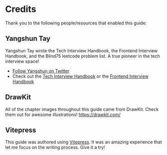 # Credits

Thank you to the following people/resources that enabled this guide:

## Yangshun Tay

Yangshun Tay wrote the Tech Interview Handbook, the Frontend Interview Handbook, and the Blind75 leetcode problem list. A true pioneer in the tech interview space!

- [Follow Yangshun on Twitter](https://twitter.com/yangshunz)
- Check out the [Tech Interview Handbook](https://www.techinterviewhandbook.org/) or the [Frontend Interview Handbook](https://frontendinterviewhandbook.com/)

## DrawKit

All of the chapter images throughout this guide came from DrawKit. Check them out for awesome illustrations! https://drawkit.com/

## Vitepress

This guide was authored using [Vitepress](https://vitepress.vuejs.org/). It was an amazing experience that let me focus on the writing process. Give it a try!
